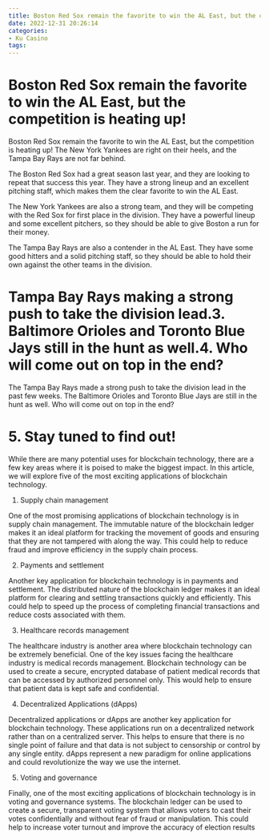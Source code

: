 ```yaml
---
title: Boston Red Sox remain the favorite to win the AL East, but the competition is heating up!
date: 2022-12-31 20:26:14
categories:
- Ku Casino
tags:
---
```



#  Boston Red Sox remain the favorite to win the AL East, but the competition is heating up!

Boston Red Sox remain the favorite to win the AL East, but the competition is heating up! The New York Yankees are right on their heels, and the Tampa Bay Rays are not far behind.

The Boston Red Sox had a great season last year, and they are looking to repeat that success this year. They have a strong lineup and an excellent pitching staff, which makes them the clear favorite to win the AL East.

The New York Yankees are also a strong team, and they will be competing with the Red Sox for first place in the division. They have a powerful lineup and some excellent pitchers, so they should be able to give Boston a run for their money.

The Tampa Bay Rays are also a contender in the AL East. They have some good hitters and a solid pitching staff, so they should be able to hold their own against the other teams in the division.

#  Tampa Bay Rays making a strong push to take the division lead.3. Baltimore Orioles and Toronto Blue Jays still in the hunt as well.4. Who will come out on top in the end?

The Tampa Bay Rays made a strong push to take the division lead in the past few weeks. The Baltimore Orioles and Toronto Blue Jays are still in the hunt as well. Who will come out on top in the end?

# 5. Stay tuned to find out!

While there are many potential uses for blockchain technology, there are a few key areas where it is poised to make the biggest impact. In this article, we will explore five of the most exciting applications of blockchain technology.

1. Supply chain management

One of the most promising applications of blockchain technology is in supply chain management. The immutable nature of the blockchain ledger makes it an ideal platform for tracking the movement of goods and ensuring that they are not tampered with along the way. This could help to reduce fraud and improve efficiency in the supply chain process.

2. Payments and settlement

Another key application for blockchain technology is in payments and settlement. The distributed nature of the blockchain ledger makes it an ideal platform for clearing and settling transactions quickly and efficiently. This could help to speed up the process of completing financial transactions and reduce costs associated with them.

3. Healthcare records management

The healthcare industry is another area where blockchain technology can be extremely beneficial. One of the key issues facing the healthcare industry is medical records management. Blockchain technology can be used to create a secure, encrypted database of patient medical records that can be accessed by authorized personnel only. This would help to ensure that patient data is kept safe and confidential.

4. Decentralized Applications (dApps)

Decentralized applications or dApps are another key application for blockchain technology. These applications run on a decentralized network rather than on a centralized server. This helps to ensure that there is no single point of failure and that data is not subject to censorship or control by any single entity. dApps represent a new paradigm for online applications and could revolutionize the way we use the internet.

5. Voting and governance

Finally, one of the most exciting applications of blockchain technology is in voting and governance systems. The blockchain ledger can be used to create a secure, transparent voting system that allows voters to cast their votes confidentially and without fear of fraud or manipulation. This could help to increase voter turnout and improve the accuracy of election results